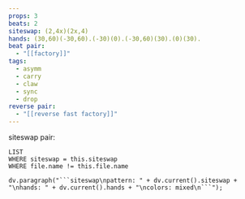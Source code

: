 ```yaml
---
props: 3
beats: 2
siteswap: (2,4x)(2x,4)
hands: (30,60)(-30,60).(-30)(0).(-30,60)(30).(0)(30).
beat pair:
  - "[[factory]]"
tags:
  - asymm
  - carry
  - claw
  - sync
  - drop
reverse pair:
  - "[[reverse fast factory]]"
---
```


siteswap pair:
```dataview
LIST
WHERE siteswap = this.siteswap
WHERE file.name != this.file.name
```
```dataviewjs
dv.paragraph("```siteswap\npattern: " + dv.current().siteswap + "\nhands: " + dv.current().hands + "\ncolors: mixed\n```");
```
